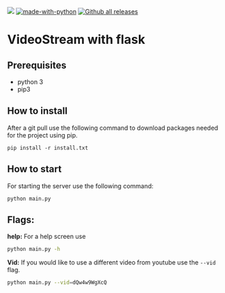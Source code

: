 ![](https://github.com/RemcoDewlde/videostreamflask/workflows/Python%20application%20tests/badge.svg)  [![made-with-python](https://img.shields.io/badge/Made%20with-Python-1f425f.svg)](https://www.python.org/) [![Github all releases](https://img.shields.io/github/downloads/Naereen/StrapDown.js/total.svg)](https://GitHub.com/Naereen/StrapDown.js/releases/)


# VideoStream with flask  

## Prerequisites
* python 3
* pip3

## How to install
After a git pull use the following command to download packages needed for the project using pip.

    pip install -r install.txt


## How to start
For starting the server use the following command:

    python main.py

## Flags:

**help:** For a help screen use

```bash
python main.py -h

```
**Vid:** If you would like to use a different video from youtube use the ``--vid`` flag. 

```bash
python main.py --vid=dQw4w9WgXcQ

```
